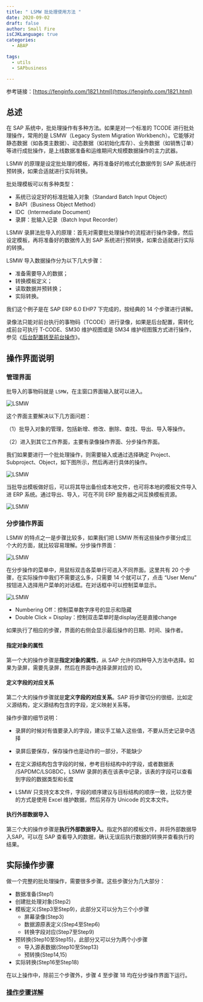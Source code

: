 ```yaml
---
title: " LSMW 批处理使用方法 "
date: 2020-09-02
draft: false
author: Small Fire
isCJKLanguage: true
categories: 
  - ABAP

tags: 
  - utils
  - SAPbusiness

---
```


参考链接：[https://fenginfo.com/1821.html](https://fenginfo.com/1821.html)

## 总述

在 SAP 系统中，批处理操作有多种方法。如果是对一个标准的 TCODE 进行批处理操作，常用的是 LSMW（Legacy System Migration Workbench）。它能够对静态数据（如各类主数据）、动态数据（如初始化库存）、业务数据（如销售订单）等进行成批操作，是上线数据准备和运维期间大规模数据操作的主力武器。

LSMW 的原理是设定批处理的模板，再将准备好的格式化数据传到 SAP 系统进行预转换，如果合适就进行实际转换。

批处理模板可以有多种类型：

- 系统已设定好的标准批输入对象（Standard Batch Input Object）
- BAPI（Business Object Method）
- IDC（Intermediate Document）
- 录屏：批输入记录（Batch Input Recorder）

LSMW 录屏法批导入的原理：首先对需要批处理操作的流程进行操作录像，然后设定模板，再将准备好的数据传入到 SAP 系统进行预转换，如果合适就进行实际的转换。

LSMW 导入数据操作分为以下几大步骤：

- 准备需要导入的数据；
- 转换模板定义；
- 读取数据并预转换；
- 实际转换。

我们这个例子是在 SAP ERP 6.0 EHP7 下完成的，按经典的 14 个步骤进行讲解。

录像法只能对前台执行的事物码（TCODE）进行录像，如果是后台配置，需转化成前台可执行 T-CODE、SM30 维护视图或是 SM34 维护视图簇方式进行操作，参见《[后台配置转至前台操作](https://fenginfo.com/89.html)》。

## 操作界面说明

### 管理界面

批导入的事物码就是 `LSMW`，在主窗口界面输入就可以进入。

![LSMW](/images/LSMW/LSMW1.png)

这个界面主要解决以下几方面问题：

（1）批导入对象的管理，包括新增、修改、删除、查找、导出、导入等操作。

（2）进入到其它工作界面，主要有录像操作界面、分步操作界面。

我们如果要进行一个批处理操作，则需要输入或通过选择确定 Project、Subproject、Object，如下图所示，然后再进行具体的操作。

![LSMW](/images/LSMW/LSMW2.png)

当批导出模板做好后，可以将其导出备份成本地文件，也可将本地的模板文件导入进 ERP 系统。通过导出、导入，可在不同 ERP 服务器之间互换模板资源。

![LSMW](/images/LSMW/LSMW3.png)

### 分步操作界面

LSMW 的特点之一是步骤比较多，如果我们把 LSMW 所有这些操作步骤分成三个大的方面，就比较容易理解。分步操作界面：

![LSMW](/images/LSMW/LSMW4.png)

在分步操作的菜单中，用鼠标双击各菜单行可进入不同界面。这里共有 20 个步骤，在实际操作中我们不需要这么多，只需要 14 个就可以了，点击 “User Menu” 按钮进入选择用户菜单的对话框。在对话框中可以控制菜单显示。

![LSMW](/images/LSMW/LSMW5.png)

- Numbering Off：控制菜单数字序号的显示和隐藏
- Double Click = Display：控制双击菜单时是display还是直接change

如果执行了相应的步骤，界面的右侧会显示最后操作的日期、时间、操作者。

#### 指定对象的属性

第一个大的操作步骤是**指定对象的属性**，从 SAP 允许的四种导入方法中选择。如果为录屏，需要先录屏，然后在界面中选择录屏对应的 ID。

#### 定义字段的对应关系

第二个大的操作步骤就是**定义字段的对应关系**。SAP 将步骤切分的很细，比如定义源结构，定义源结构包含的字段，定义映射关系等。

操作步骤的细节说明：

- 录屏的时候对有值要录入的字段，建议手工输入这些值，不要从历史记录中选择
- 录屏后要保存，保存操作也是动作的一部分，不能缺少
- 在定义源结构包含字段的时候，参考目标结构中的字段，或者数据表 /SAPDMC/LSGBDC，LSMW 录屏的表在该表中记录，该表的字段可以查看到字段的数据类型和长度

- LSMW 只支持文本文件，字段的顺序建议与目标结构的顺序一致，比较方便的方式是使用 Excel 维护数据，然后另存为 Unicode 的文本文件。

#### 执行外部数据导入

第三个大的操作步骤是**执行外部数据导入**。指定外部的模板文件，并将外部数据导入SAP。可以在 SAP 查看导入的数据，确认无误后执行数据的转换并查看执行的结果。

## 实际操作步骤

做一个完整的批处理操作，需要很多步骤。这些步骤分为几大部分：

- 数据准备(Step1)
- 创建批处理对象(Step2)
- 模板定义(Step3至Step9)，此部分又可以分为三个小步骤
  - 屏幕录像(Step3)
  - 数据源原表定义(Step4至Step6)
  - 转换字段对应(Step7至Step9)
- 预转换(Step10至Step15)，此部分又可以分为两个小步骤
  - 导入源表数据(Step10至Step13)
  - 预转换(Step14,15)
- 实际转换(Step16至Step18)

在以上操作中，除前三个步骤外，步骤 4 至步骤 18 均在分步操作界面下运行。

### [操作步骤详解](https://coldinfire.github.io/2020/SAP_LSMW_Details/)



